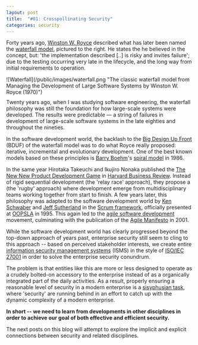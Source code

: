 ```yaml
---
layout: post
title:  "#01: Crosspollinating Security"
categories: security
---
```


Forty years ago, [Winston W. Royce][royce] described what has later been named 
the [waterfall model][waterfall], pictured to the right. He states the he believed in the concept, but: 
'the implementation described [..] is risky and invites failure'; due to the testing occurring very late in the lifecycle, and the long way from initial requirements to operation.

<div style="float:right;margin:0 10px 10px 0" markdown="1">
![Waterfall](/public/images/waterfall.png "The classic waterfall model from Managing the Development of Large Software Systems by Winston W. Royce (1970)")
</div>

Twenty years ago, when I was studying software engineering, the waterfall philosophy was still the foundation for how large-scale systems were developed. The results were predictable &mdash; a string of failures in development of large-scale software systems in the late eighties and throughout the nineties.

In the software development world, the backlash to the [Big Design Up Front][bduf] (BDUF) of the waterfall model was to do what Royce really proposed: iterative, incremental and evolutionary development. One of the best known models based on these principles is [Barry Boehm][boehm]'s [spiral model][spiral] in 1986.

In the same year Hirotaka Takeuchi and Ikujiro Nonaka published the [The New New Product Development Game][newnew] in [Harvard Business Review][hbr]. Instead of rigid sequential development (the 'relay race' approach), they propose a (the 'rugby' approach) where development emerge from multidisciplinary teams working together from start to finish. A few years later, this philosophy was adapted to the software development world by [Ken Schwaber][schwaber] and [Jeff Sutherland][sutherland] in the [Scrum framework][scrum], officially presented at 
[OOPSLA][oopsla] in 1995. This again led to the [agile software development][agile] movement, culminating with the publication of the [Agile Manifesto][manifesto] in 2001.

While the software development world has clearly progressed beyond the top-down approach of years past, enterprise security still seem to cling to this approach -- based on perceived stakeholder interests, we create entire [information security management systems][isms] (ISMS) in the style of [ISO/IEC 27001][iso27001] in order to solve the enterprise security conundrum.

The problem is that entities like this are more or less designed to operate as a crudely bolted-on accessory to the enterprise instead of as a organically integrated part of the daily activities.  As a result, properly ensuring a reasonable level of security in a modern enterprise is a 
[sisyphusian task][sisyphus], where 'security' are running behind in an effort to catch up with the dynamic complexity of a modern enterprise.

<strong>In short -- we need to learn from developments in other disciplines in order to achieve our goal of both effective and efficient security.</strong>

The next posts on this blog will attempt to explore the implicit and explicit connections between security and related disciplines.

[oopsla]: http://www.oopsla.org/oopsla-history/
[scrum]: http://www.scrum.org/
[sutherland]: http://jeffsutherland.com/
[schwaber]: http://www.controlchaos.com/
[hbr]: http://hbr.org/
[iso27001]: http://www.iso.org/iso/catalogue_detail?csnumber=42103
[agile]: http://en.wikipedia.org/wiki/Agile_software_development
[royce]:      http://en.wikipedia.org/wiki/Winston_W._Royce
[waterfall]:  http://en.wikipedia.org/wiki/Waterfall_model
[bduf]:       http://en.wikipedia.org/wiki/Big_Design_Up_Front
[newnew]:     http://apln-richmond.pbwiki.com/f/New%20New%20Prod%20Devel%20Game.pdf
[isms]:       http://en.wikipedia.org/wiki/Information_security_management_system
[sisyphus]:   http://en.wikipedia.org/wiki/Sisyphus
[boehm]:      http://sunset.usc.edu/Research_Group/barry.html
[spiral]:     http://portal.acm.org/citation.cfm?doid=12944.12948 "A spiral model of software development and enhancement"
[manifesto]:  http://agilemanifesto.org/
